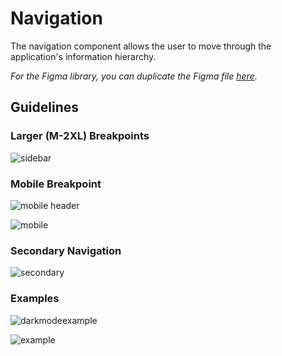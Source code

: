 # Navigation

The navigation component allows the user to move through the application's information hierarchy.

*For the Figma library, you can duplicate the Figma file [here](https://www.figma.com/file/zZi2fYDUjWEMPQJWAt8VWv/Threshold-DS?node-id=3436%3A24296).*

## Guidelines

### Larger (M-2XL) Breakpoints

![sidebar](https://user-images.githubusercontent.com/57226633/197243203-48fc6f20-f218-4213-9492-8fcbbaa04efe.png)

### Mobile Breakpoint

![mobile header](https://user-images.githubusercontent.com/57226633/197243128-697d0018-519a-4a54-9f7c-d32b02ada4f8.png)

![mobile](https://user-images.githubusercontent.com/57226633/197243143-95357eba-245b-41ab-9576-77074884a097.png)

### Secondary Navigation

![secondary](https://user-images.githubusercontent.com/57226633/197243059-a2211886-8490-43cd-8ef5-09bac65938dd.png)

### Examples

![darkmodeexample](https://user-images.githubusercontent.com/57226633/197243054-4c7c5609-65dc-4908-92d0-bcc3927306da.png)

![example](https://user-images.githubusercontent.com/57226633/197243171-e55b0257-0974-41f4-9b30-659f71add762.png)
